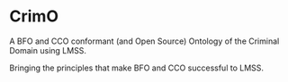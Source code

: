 # CrimO
A BFO and CCO conformant (and Open Source) Ontology of the Criminal Domain using LMSS.

Bringing the principles that make BFO and CCO successful to LMSS.
